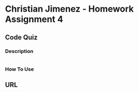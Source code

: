 # Christian Jimenez - Homework Assignment 4

## Code Quiz

### Description


#

### How To Use

## URL